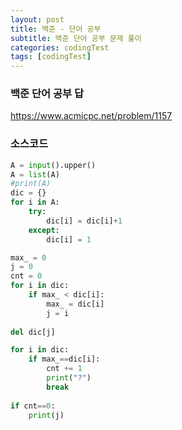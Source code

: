 ```yaml
---
layout: post
title: 백준 - 단어 공부
subtitle: 백준 단어 공부 문제 풀이 
categories: codingTest
tags: [codingTest]
---
```


### 백준 단어 공부 답

https://www.acmicpc.net/problem/1157

### 소스코드
 
```python
A = input().upper()
A = list(A)
#print(A)
dic = {}
for i in A:
    try:
        dic[i] = dic[i]+1
    except:
        dic[i] = 1

max_ = 0
j = 0
cnt = 0
for i in dic:
    if max_ < dic[i]:
        max_ = dic[i]
        j = i
        
del dic[j]

for i in dic:
    if max_==dic[i]:
        cnt += 1
        print("?")
        break
    
if cnt==0:
    print(j)
```

